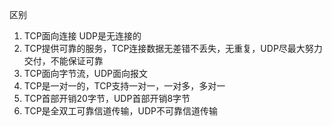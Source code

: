 区别
1. TCP面向连接 UDP是无连接的
2. TCP提供可靠的服务，TCP连接数据无差错不丢失，无重复，UDP尽最大努力交付，不能保证可靠
3. TCP面向字节流，UDP面向报文
4. TCP是一对一的，TCP支持一对一，一对多，多对一
5. TCP首部开销20字节，UDP首部开销8字节
6. TCP是全双工可靠信道传输，UDP不可靠信道传输